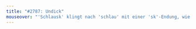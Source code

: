```yaml
---
title: "#2787: Undick"
mouseover: "'Schlausk' klingt nach 'schlau' mit einer 'sk'-Endung, wie man sie auch von 'kafkaesk' kennt."
---
```

